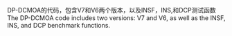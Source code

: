 DP-DCMOA的代码，包含V7和V6两个版本，以及INSF，INS,和DCP测试函数
The DP-DCMOA code includes two versions: V7 and V6, as well as the INSF, INS, and DCP benchmark functions.
